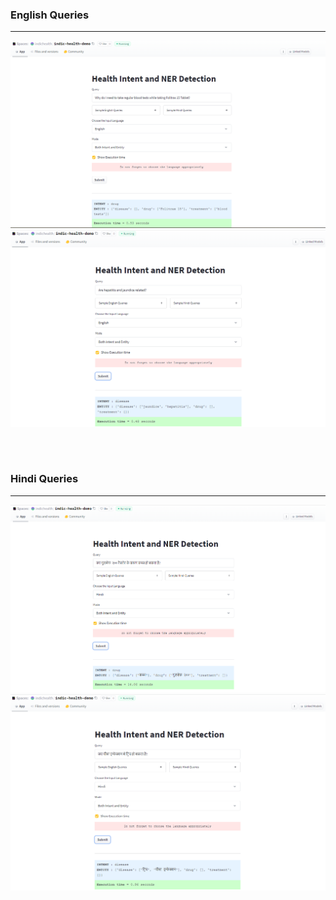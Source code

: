### English Queries
___
![](english_query_1.png)
<br>
![](english_query_2.png)

<br>

<br>

### Hindi Queries
___
![](hindi_query_1.png)
<br>
![](hindi_query_2.png)
